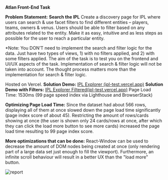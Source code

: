 **Atlan Front-End Task**

**Problem Statement:** **Search the IPL**
Create a discovery page for IPL where users can search & use facet filters to find different entities – players, teams, owners & venus. Users should be able to filter based on any attributes related to the entity. Make it as easy, intuitive and as less steps as possible for the user to reach a particular entity.

*Note: You DON’T need to implement the search and filter logic for the data. Just have two types of views, 1) with no filters applied, and 2) with some filters applied. The aim of the task is to test you on the frontend and UI/UX aspects of the task. Implementation of search & filter logic will not be taken into account. The thought process matters more than the implementation for search & filter logic.

Hosted on Vercel.
**Solution Demo:** [IPL Explorer (ipl-test.vercel.app)](https://ipl-test.vercel.app/)
**Solution Demo with Filters:** [IPL Explorer Filtered(ipl-test.vercel.app)](https://ipl-test.vercel.app/filtered)
Page Load Time: 1530ms (99 page speed index via Lighthouse and BrowserStack)

**Optimizing Page Load Time:** Since the dataset had about 566 rows, displaying all of them at once slowed down the page load time significantly (page index score of about 45). Restricting the amount of rows/cards showing at once (the user is shown only 24 cards/rows at once, after which they can click the load more button to see more cards) increased the page load time resulting to 99 page index score.

**More optimizations that can be done:** React-Window can be used to decrease the amount of DOM nodes being created at once (only rendering part of a large data set just enough to fill the viewport). Furthermore, an infinite scroll behaviour will result in a better UX than the "load more" button.

![report](https://user-images.githubusercontent.com/47635607/110965209-fcc54400-8379-11eb-9aa1-52b3c7b2cb46.png)
